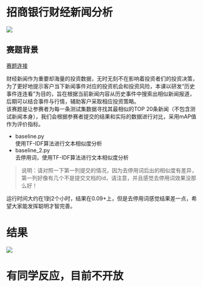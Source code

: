 # 招商银行财经新闻分析
![](https://raw.githubusercontent.com/Roc-J/zhaoshang_economic_news/master/photos/title.png)
## 赛题背景  

[赛题连接](https://www.nowcoder.com/activity/2018cmbchina/bigdata/2)

财经新闻作为重要却海量的投资数据，无时无刻不在影响着投资者们的投资决策，为了更好地提示客户当下新闻事件对应的投资机会和投资风险，本课以研发“历史事件连连看”为目的，旨在根据当前新闻内容从历史事件中搜索出相似新闻报道，后期可以结合事件与行情，辅助客户采取相应投资策略。  
该赛题是让参赛者为每一条测试集数据寻找其最相似的TOP 20条新闻（不包含测试新闻本身），我们会根据参赛者提交的结果和实际的数据进行对比，采用mAP值作为评价指标。

* baseline.py  
使用TF-IDF算法进行文本相似度分析
* baseline_2.py  
去停用词，使用TF-IDF算法进行文本相似度分析

>说明：请对照一下第一列提交的情况，因为去停用词后出的相似度有差异，第一列好像有几个不是提交文档的id，请注意，并且感觉去停用词效果没那么好！

运行时间大约在1到2个小时，结果在0.09+上，但是去停用词感觉结果差一点，希望大家能发挥聪明才智完善。

# 结果
![](https://raw.githubusercontent.com/Roc-J/zhaoshang_economic_news/master/photos/results.png)


# 有同学反应，目前不开放
